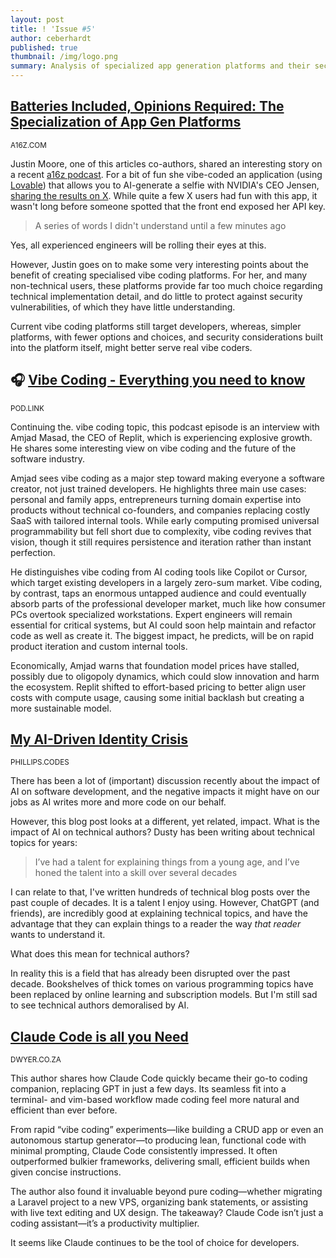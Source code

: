 ```yaml
---
layout: post
title: ! 'Issue #5'
author: ceberhardt
published: true
thumbnail: /img/logo.png
summary: Analysis of specialized app generation platforms and their security challenges for non-technical users, a deep dive podcast with Replit's CEO on vibe coding's potential to democratize software creation, a technical author's identity crisis in the age of AI explanations, and exploring Claude Code as a comprehensive development solution.
---
```


## [Batteries Included, Opinions Required: The Specialization of App Gen Platforms](https://a16z.com/specialized-app-gen-platforms/)

<small>A16Z.COM</small>

Justin Moore, one of this articles co-authors, shared an interesting story on a recent [a16z podcast](https://podcasts.apple.com/us/podcast/grok-genie-3-gpt-5-the-rise-of-vibe-coding/id842818711?i=1000721817513). For a bit of fun she vibe-coded an application (using [Lovable](https://lovable.dev/)) that allows you to AI-generate a selfie with NVIDIA's CEO Jensen, [sharing the results on X](https://x.com/omooretweets/status/1951119494069493930). While quite a few X users had fun with this app, it wasn't long before someone spotted that the front end exposed her API key.

> A series of words I didn't understand until a few minutes ago

Yes, all experienced engineers will be rolling their eyes at this.

However, Justin goes on to make some very interesting points about the benefit of creating specialised vibe coding platforms. For her, and many non-technical users, these platforms provide far too much choice regarding technical implementation detail, and do little to protect against security vulnerabilities, of which they have little understanding.

Current vibe coding platforms still target developers, whereas, simpler platforms, with fewer options and choices, and security considerations built into the platform itself, might better serve real vibe coders.

## 🎧 [Vibe Coding - Everything you need to know](https://pod.link/1522960417/episode/OTRkMjcxYjItNzJjNC0xMWYwLWI5NTMtYzNhODkxYjA2MGI5)

<small>POD.LINK</small>

Continuing the. vibe coding topic, this podcast episode is an interview with Amjad Masad, the CEO of Replit, which is experiencing explosive growth. He shares some interesting view on vibe coding and the future of the software industry.

Amjad sees vibe coding as a major step toward making everyone a software creator, not just trained developers. He highlights three main use cases: personal and family apps, entrepreneurs turning domain expertise into products without technical co-founders, and companies replacing costly SaaS with tailored internal tools. While early computing promised universal programmability but fell short due to complexity, vibe coding revives that vision, though it still requires persistence and iteration rather than instant perfection.

He distinguishes vibe coding from AI coding tools like Copilot or Cursor, which target existing developers in a largely zero-sum market. Vibe coding, by contrast, taps an enormous untapped audience and could eventually absorb parts of the professional developer market, much like how consumer PCs overtook specialized workstations. Expert engineers will remain essential for critical systems, but AI could soon help maintain and refactor code as well as create it. The biggest impact, he predicts, will be on rapid product iteration and custom internal tools.

Economically, Amjad warns that foundation model prices have stalled, possibly due to oligopoly dynamics, which could slow innovation and harm the ecosystem. Replit shifted to effort-based pricing to better align user costs with compute usage, causing some initial backlash but creating a more sustainable model.

## [My AI-Driven Identity Crisis](https://dusty.phillips.codes/2025/06/08/my-ai-driven-identity-crisis/)

<small>PHILLIPS.CODES</small>

There has been a lot of (important) discussion recently about the impact of AI on software development, and the negative impacts it might have on our jobs as AI writes more and more code on our behalf. 

However, this blog post looks at a different, yet related, impact. What is the impact of AI on technical authors? Dusty has been writing about technical topics for years:

> I’ve had a talent for explaining things from a young age, and I’ve honed the talent into a skill over several decades

I can relate to that, I've written hundreds of technical blog posts over the past couple of decades. It is a talent I enjoy using. However, ChatGPT (and friends), are incredibly good at explaining technical topics, and have the advantage that they can explain things to a reader the way _that reader_ wants to understand it. 

What does this mean for technical authors?

In reality this is a field that has already been disrupted over the past decade. Bookshelves of thick tomes on various programming topics have been replaced by online learning and subscription models. But I'm still sad to see technical authors demoralised by AI.

## [Claude Code is all you Need](https://dwyer.co.za/static/claude-code-is-all-you-need.html)

<small>DWYER.CO.ZA</small>

This author shares how Claude Code quickly became their go-to coding companion, replacing GPT in just a few days. Its seamless fit into a terminal- and vim-based workflow made coding feel more natural and efficient than ever before.

From rapid “vibe coding” experiments—like building a CRUD app or even an autonomous startup generator—to producing lean, functional code with minimal prompting, Claude Code consistently impressed. It often outperformed bulkier frameworks, delivering small, efficient builds when given concise instructions.

The author also found it invaluable beyond pure coding—whether migrating a Laravel project to a new VPS, organizing bank statements, or assisting with live text editing and UX design. The takeaway? Claude Code isn’t just a coding assistant—it’s a productivity multiplier.

It seems like Claude continues to be the tool of choice for developers. 
